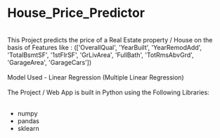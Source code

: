 # House_Price_Predictor
</br>
This Project predicts the price of a Real Estate property / House on the basis of Features like : (['OverallQual', 'YearBuilt', 'YearRemodAdd', 'TotalBsmtSF', '1stFlrSF', 'GrLivArea', 'FullBath', 'TotRmsAbvGrd', 'GarageArea', 'GarageCars'])
</br></br>
Model Used - Linear Regression (Multiple Linear Regression)
</br></br>
The Project / Web App is built in Python using the Following Libraries:
</br></br>

 * numpy
 * pandas
 * sklearn
